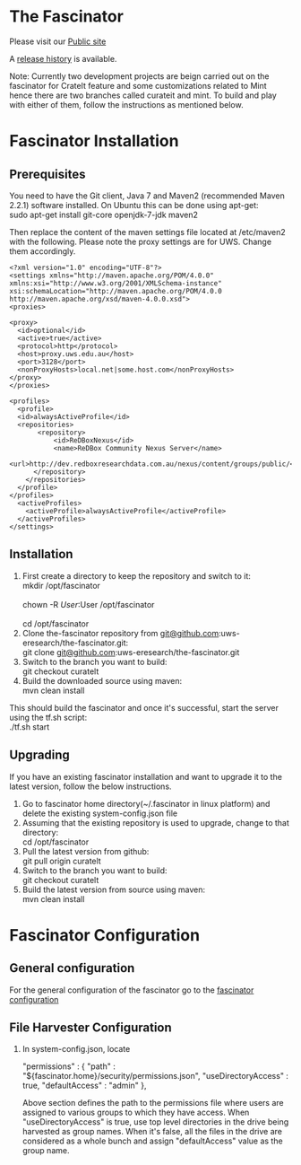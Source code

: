 The Fascinator
==============

Please visit our [Public site](https://sites.google.com/site/fascinatorhome/)

A [release history](release-history.md) is available.

Note: Currently two development projects are beign carried out on the fascinator for CrateIt feature and some customizations related to Mint hence there are two branches called curateit and mint. To build and play with either of them, follow the instructions as mentioned below.

Fascinator Installation
=======================

Prerequisites
-------------

  You need to have the Git client, Java 7 and Maven2 (recommended Maven 2.2.1) software installed. On Ubuntu this can be done using apt-get:<br>
  sudo apt-get install git-core openjdk-7-jdk maven2</br>
  
  Then replace the content of the maven settings file located at /etc/maven2 with the following. Please note the proxy settings are for UWS. Change them accordingly.
  
    <?xml version="1.0" encoding="UTF-8"?>
    <settings xmlns="http://maven.apache.org/POM/4.0.0"
    xmlns:xsi="http://www.w3.org/2001/XMLSchema-instance"
    xsi:schemaLocation="http://maven.apache.org/POM/4.0.0 http://maven.apache.org/xsd/maven-4.0.0.xsd">
    <proxies>

    <proxy>
      <id>optional</id>
      <active>true</active>
      <protocol>http</protocol>
      <host>proxy.uws.edu.au</host>
      <port>3128</port>
      <nonProxyHosts>local.net|some.host.com</nonProxyHosts>
    </proxy>
    </proxies>

    <profiles>
      <profile>
      <id>alwaysActiveProfile</id>
      <repositories>
	       <repository>
		       <id>ReDBoxNexus</id>
		       <name>ReDBox Community Nexus Server</name>
		       <url>http://dev.redboxresearchdata.com.au/nexus/content/groups/public/</url>
	      </repository>
	    </repositories>
      </profile>
    </profiles>
      <activeProfiles>
        <activeProfile>alwaysActiveProfile</activeProfile>
      </activeProfiles>
    </settings>
  
Installation
------------

1. First create a directory to keep the repository and switch to it:<br>
   mkdir /opt/fascinator </br><br>
   chown -R $User:$User /opt/fascinator</br><br>
   cd /opt/fascinator</br>
2. Clone the-fascinator repository from git@github.com:uws-eresearch/the-fascinator.git:<br>
   git clone git@github.com:uws-eresearch/the-fascinator.git</br>
3. Switch to the branch you want to build:<br>
   git checkout curatelt</br>
4. Build the downloaded source using maven:<br>
   mvn clean install</br>
  
This should build the fascinator and once it's successful, start the server using the tf.sh script:<br>
  ./tf.sh start</br>

Upgrading
---------

If you have an existing fascinator installation and want to upgrade it to the latest version, follow the below instructions.

1. Go to fascinator home directory(~/.fascinator in linux platform) and delete the existing system-config.json file
2. Assuming that the existing repository is used to upgrade, change to that directory:<br>
   cd /opt/fascinator</br>
3. Pull the latest version from github:<br>
   git pull origin curatelt</br>
4. Switch to the branch you want to build:<br>
   git checkout curatelt</br>
5. Build the latest version from source using maven:<br>
   mvn clean install</br>

Fascinator Configuration
========================

General configuration
---------------------

For the general configuration of the fascinator go to the [fascinator configuration](https://sites.google.com/site/fascinatorhome/home/documentation/technical/configuration)

File Harvester Configuration
----------------------------
1. In system-config.json, locate<br>
   
   "permissions" : {
	"path" : "${fascinator.home}/security/permissions.json",
	"useDirectoryAccess" : true,
	"defaultAccess" : "admin"
    },

   Above section defines the path to the permissions file where users are assigned to various groups to which they have access. When "useDirectoryAccess" is true, 
   use top level directories in the drive being harvested as group names. When it's false, all the files in the drive are considered as a whole bunch and assign "defaultAccess" value
   as the group name.
   
